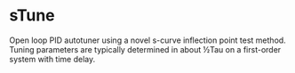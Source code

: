 # sTune
Open loop PID autotuner using a novel s-curve inflection point test  method. Tuning parameters are typically determined in about ½Tau on a  first-order system with time delay. 
